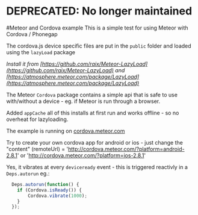 # DEPRECATED: No longer maintained

#Meteor and Cordova example
This is a simple test for using Meteor with Cordova / Phonegap

The cordova.js device specific files are put in the `public` folder and loaded using the `lazyLoad` package

*Install it from [https://github.com/raix/Meteor-LazyLoad](https://github.com/raix/Meteor-LazyLoad) and [https://atmosphere.meteor.com/package/LazyLoad](https://atmosphere.meteor.com/package/LazyLoad)*

The Meteor `Cordova` package contains a simple api that is safe to use with/without a device - eg. if Meteor is run through a browser.

Added `appCache` all of this installs at first run and works offline - so no overheat for lazyloading.

The example is running on [cordova.meteor.com](http://cordova.meteor.com/)

Try to create your own cordova app for android or ios - just change the "content" (remoteUrl) = 'http://cordova.meteor.com/?platform=android-2.8.1' or 'http://cordova.meteor.com/?platform=ios-2.8.1'

Yes, it vibrates at every `deviceready` event - this is triggered reactivly in a `Deps.autorun` eg.:

```js
  Deps.autorun(function() {
    if (Cordova.isReady()) {
        Cordova.vibrate(1000);
    }
  });
```

